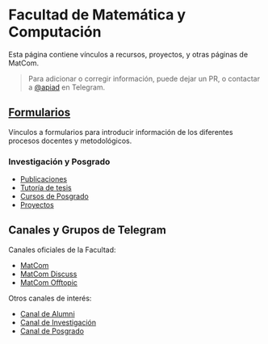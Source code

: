 # Facultad de Matemática y Computación

Esta página contiene vínculos a recursos, proyectos, y otras páginas de MatCom.

> Para adicionar o corregir información, puede dejar un PR, o contactar a [@apiad](https://t.me/apiad) en Telegram.

## [Formularios](https://matcom.github.io/forms)

Vínculos a formularios para introducir información de los diferentes procesos docentes y metodológicos.

### Investigación y Posgrado

- [Publicaciones](https://matcom.github.io/forms/publications)
- [Tutoría de tesis](https://matcom.github.io/forms/thesis)
- [Cursos de Posgrado](https://matcom.github.io/forms/courses)
- [Proyectos](https://matcom.github.io/forms/projects)

## Canales y Grupos de Telegram

Canales oficiales de la Facultad:

- [MatCom](https://t.me/matcomuh)
- [MatCom Discuss](https://t.me/joinchat/RVLUImMXV1_4-4P7)
- [MatCom Offtopic](https://t.me/matcomofftopic)

Otros canales de interés:

- [Canal de Alumni](https://t.me/matcom_alumni)
- [Canal de Investigación](https://t.me/matcom_research)
- [Canal de Posgrado](https://t.me/matcom_postgrad)
